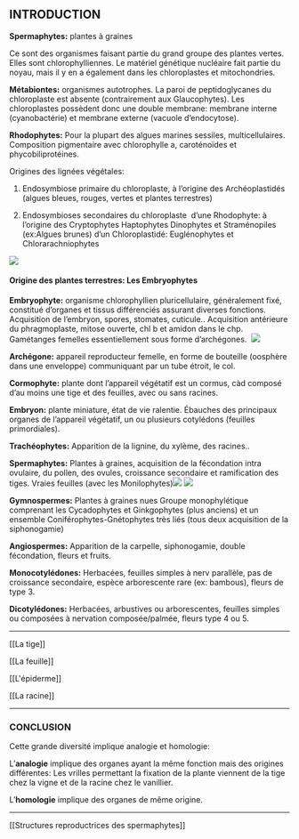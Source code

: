 ## INTRODUCTION

**Spermaphytes:** plantes à graines

Ce sont des organismes faisant partie du grand groupe des plantes vertes. Elles sont chlorophylliennes. Le matériel génétique nucléaire fait partie du noyau, mais il y en a également dans les chloroplastes et mitochondries. 

**Métabiontes:** organismes autotrophes. La paroi de peptidoglycanes du chloroplaste est absente (contrairement aux Glaucophytes). Les chloroplastes possèdent donc une double membrane: membrane interne (cyanobactérie) et membrane externe (vacuole d’endocytose). 

**Rhodophytes:** Pour la plupart des algues marines sessiles, multicellulaires. Composition pigmentaire avec chlorophylle a, caroténoïdes et phycobiliprotéines. 
<br>

Origines des lignées végétales:

1.  Endosymbiose primaire du chloroplaste, à l’origine des Archéoplastidés (algues bleues, rouges, vertes et plantes terrestres)
    
2.  Endosymbioses secondaires du chloroplaste 
    d’une Rhodophyte: à l’origine des Cryptophytes Haptophytes Dinophytes et Straménopiles (ex:Algues brunes)
	d’un Chloroplastidé: Euglénophytes et Chlorarachniophytes

![](https://lh4.googleusercontent.com/-1HTOWANTXnI_lhKUWVp1-ixlPUOmtVIH1FCRkp3c51F6B28P45y4h21TttyGnEysVUl5HdbYTJPf8jALpUgXMRUOgdH3SGn0S6azOwA78PdfpcTQY60FOuhoOd1HvQ753TFsoof8wpMjLbTu0dhYQhiPETLi9_Gv3Q2R1VxUgIqAAWRSqhkN-Z2nDa5rI9_gza3efE7Qg)


#### Origine des plantes terrestres: Les Embryophytes

**Embryophyte:** organisme chlorophyllien pluricellulaire, généralement fixé, constitué d’organes et tissus différenciés assurant diverses fonctions. Acquisition de l’embryon, spores, stomates, cuticule.. Acquisition antérieure du phragmoplaste, mitose ouverte, chl b et amidon dans le chp. Gamétanges femelles essentiellement sous forme d’archégones. 
![](https://lh3.googleusercontent.com/DXEPw-3UwH1LHkmWTs2hwfdKnPhkccOaVYms5ySvoEozGaeaI5AIN0nH3tEcO4itkTy-6ZyN0ZvmNzj5uaxQJHy6cBEHIF3T_erx3lHEGDw811x6AEqJA2g0PLupwFzFLVqR1J86ziLpjMWwyFv9gcv_LIOtSVFh-9shVBF9sTEJMtBYt5-qSkiVYu_pKie5eO0tS1_7nw)

**Archégone:** appareil reproducteur femelle, en forme de bouteille (oosphère dans une enveloppe) communiquant par un tube étroit, le col. 

**Cormophyte:** plante dont l’appareil végétatif est un cormus, càd composé d’au moins une tige et des feuilles, avec ou sans racines.  

**Embryon:** plante miniature, état de vie ralentie. Ébauches des principaux organes de l’appareil végétatif, un ou plusieurs cotylédons (feuilles primordiales). 

**Trachéophytes:** Apparition de la lignine, du xylème, des racines..

**Spermaphytes:** Plantes à graines, acquisition de la fécondation intra ovulaire, du pollen, des ovules, croissance secondaire et ramification des tiges. Vraies feuilles (avec les Monilophytes)![](https://lh6.googleusercontent.com/87g3ILI2yPGVqh4GAFfw42r04wMQnRwQW8b_NTaqJZxo82sT8TycPc2LmKY5njzi4ISfDEGs11r8iK1dFkhU_9gdAn4acPvaR24HGK1S1gIsrNuAtjjX1SqaRa8m7miADugi_rjp34_pFONhqHRAWm63RlX_dkeJuZ5pH8umI4hymM97MIlOkVrBp_SMCuMPyrgAN2MmeQ)
![](https://lh5.googleusercontent.com/AmsQZXMDhS0iMU9wT5ZxCjNJNVW9pD7wtJlMpX122DjS2lysu7LYtC4jT3YA4sjaRK5Oa6lxAlPLA7cuD3WmySsqCA6xg67jSq5vcKKU-_fvDb8M5Uobuj9aQNh8ejVfaAu-fV7DFuPr1pcl_u-Q-mcWw1e7nHLhh_3T436wpKUadlrehYao8qMXm6ywqw0b2Ayoo9Bx1Q)

**Gymnospermes:** Plantes à graines nues
Groupe monophylétique comprenant les Cycadophytes et Ginkgophytes (plus anciens) et un ensemble Coniférophytes-Gnétophytes très liés (tous deux acquisition de la siphonogamie)

**Angiospermes:** Apparition de la carpelle, siphonogamie, double fécondation, fleurs et fruits. 

**Monocotylédones:** Herbacées, feuilles simples à nerv parallèle, pas de croissance secondaire, espèce arborescente rare (ex: bambous), fleurs de type 3. 

**Dicotylédones:** Herbacées, arbustives ou arborescentes, feuilles simples ou composées à nervation composée/palmée, fleurs type 4 ou 5.

---
[[La tige]]

[[La feuille]]

[[L'épiderme]]

[[La racine]]

___
### CONCLUSION

Cette grande diversité implique analogie et homologie:

L’**analogie** implique des organes ayant la même fonction mais des origines différentes: Les vrilles permettant la fixation de la plante viennent de la tige chez la vigne et de la racine chez le vanillier. 

L’**homologie** implique des organes de même origine.

___
[[Structures reproductrices des spermaphytes]]
